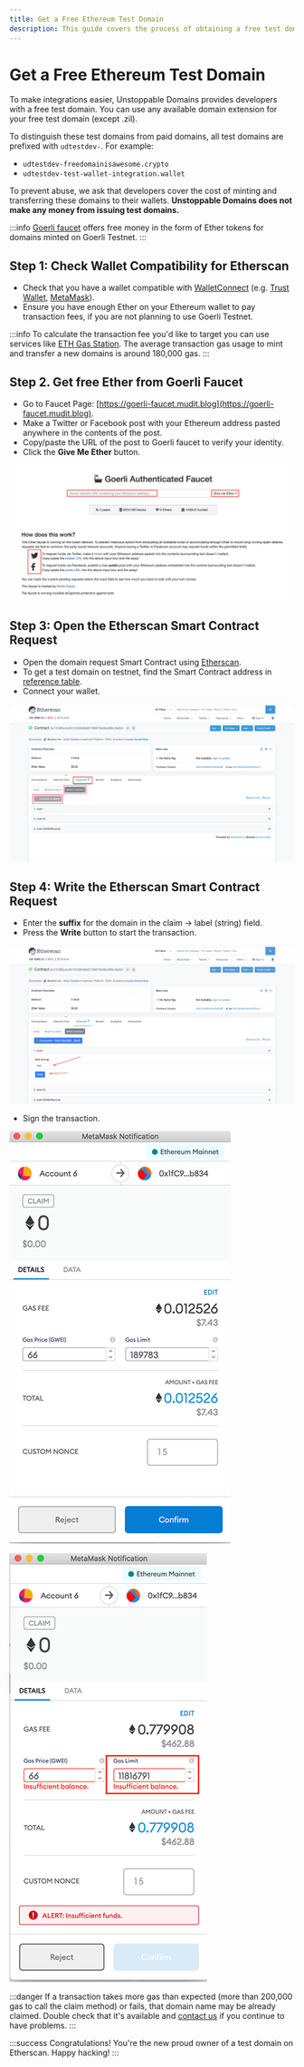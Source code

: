 ```yaml
---
title: Get a Free Ethereum Test Domain
description: This guide covers the process of obtaining a free test domain, through direct smart contract calling on Etherscan.
---
```


# Get a Free Ethereum Test Domain

To make integrations easier, Unstoppable Domains provides developers with a free test domain. You can use any available domain extension for your free test domain (except .zil).&#x20;

To distinguish these test domains from paid domains, all test domains are prefixed with `udtestdev-`. For example:

* `udtestdev-freedomainisawesome.crypto`
* `udtestdev-test-wallet-integration.wallet`

To prevent abuse, we ask that developers cover the cost of minting and transferring these domains to their wallets. **Unstoppable Domains does not make any money from issuing test domains.**

:::info
[Goerli faucet](https://goerli-faucet.slock.it/) offers free money in the form of Ether tokens for domains minted on Goerli Testnet.
:::

## Step 1: Check Wallet Compatibility for Etherscan

* Check that you have a wallet compatible with [WalletConnect](https://walletconnect.org/wallets) (e.g. [Trust Wallet](https://trustwallet.com), [MetaMask](https://metamask.io)).
* Ensure you have enough Ether on your Ethereum wallet to pay transaction fees, if you are not planning to use Goerli Testnet.

:::info
To calculate the transaction fee you'd like to target you can use services like [ETH Gas Station](https://ethgasstation.info/calculatorTxV.php). The average transaction gas usage to mint and transfer a new domains is around 180,000 gas.
:::

## Step 2. Get free Ether from Goerli Faucet

* Go to Faucet Page: [https://goerli-faucet.mudit.blog](https://goerli-faucet.mudit.blog).
* Make a Twitter or Facebook post with your Ethereum address pasted anywhere in the contents of the post.
* Copy/paste the URL of the post to Goerli faucet to verify your identity.
* Click the **Give Me Ether** button.

![Retrieve free Ether through the Goerli testnet faucet (Layer 1)](/images/goerli-faucet-free-ether.png)

## Step 3: Open the Etherscan Smart Contract Request

* Open the domain request Smart Contract using [Etherscan](https://etherscan.io/address/0x1fC985cAc641ED5846b631f96F35d9b48Bc3b834#writeContract).
* To get a test domain on testnet, find the Smart Contract address in [reference table](domain-registry-essentials/cns-smart-contracts.md#freeminter).
* Connect your wallet.

![How to locate the smart contract address in the reference table and connect your wallet](/images/etherscan-steps-test-domain.png)

## Step 4: Write the Etherscan Smart Contract Request

* Enter the **suffix** for the domain in the claim -> label (string) field.
* &#x20;Press the **Write** button to start the transaction.

![Select the domain suffix and click "Write" button to start the transaction](/images/step-3.png)

* Sign the transaction.

![Etherscan wallet signature page](/images/step-4-etherscan-claim-domain-small.png)

![Etherscan error for insufficient funds](/images/step-4-1-etherscan-claim-domain-small.png)

:::danger
If a transaction takes more gas than expected (more than 200,000 gas to call the claim method) or fails, that domain name may be already claimed. Double check that it's available and [contact us](https://discord.gg/b6ZVxSZ9Hn) if you continue to have problems.
:::

:::success Congratulations!
You're the new proud owner of a test domain on Etherscan. Happy hacking!
:::
